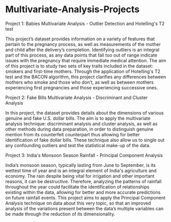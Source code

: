 # Multivariate-Analysis-Projects

Project 1: Babies Multivariate Analysis - Outlier Detection and Hotelling's T2 test

This project’s dataset provides information on a variety of features that pertain to the pregnancy process, as well as measurements of the mother and child after the delivery’s completion. Identifying outliers is an integral part of this process, as any data points that fall too out of range indicate issues with the pregnancy that require immediate medical attention. The aim of this project is to study two sets of key traits included in the dataset: smokers and first-time mothers. Through the application of Hotelling's T2 test and the BACON algorithm, this project clarifies any differences between mothers who smoke and those who don’t, as well as between mothers experiencing first pregnancies and those experiencing successive ones. 


Project 2: Fake Bills Multivariate Analysis - Discriminant and Cluster Analysis

In this project, the dataset provides details about the dimensions of various genuine and fake U.S. dollar bills. The aim is to apply the multivariate analysis technique: discriminant analysis and cluster analysis, as well as other methods during data preparation, in order to distinguish genuine mention from its counterfeit counterpart thus allowing for better identification of fake dollar bills. These technique also allow us to single out any confounding outliers and test the statistical make-up of the data. 


Project 3: India's Monsoon Season Rainfall - Principal Component Analysis

India’s monsoon season, typically lasting from June to September, is its wettest time of year and is an integral element of India's agriculture and economy. The rain despite being vital for  irrigation and other important reasons, it can be destructive. Therefore, analyzing the patterns of rainfall throughout the year could facilitate the identification of relationships existing within the data, allowing for better and more accurate predictions on future rainfall events. This project aims to apply the Principal Component Analysis technique on data about this very topic, so that an improved analysis of the variations present between the data’s multiple variables can be made through the reduction of its dimensionality. 
